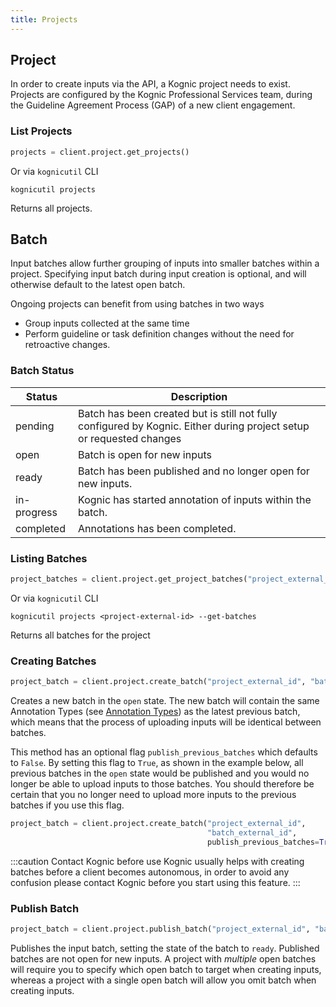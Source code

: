 ```yaml
---
title: Projects
---
```


## Project

In order to create inputs via the API, a Kognic project needs to exist.
Projects are configured by the Kognic Professional Services team, during the Guideline Agreement Process (GAP) of a new client engagement.

### List Projects

```python
projects = client.project.get_projects()
```

Or via `kognicutil` CLI

```shell
kognicutil projects
```

Returns all projects.

## Batch

Input batches allow further grouping of inputs into smaller batches within a project. Specifying input batch during input creation is optional, and will otherwise default to the latest open batch.

Ongoing projects can benefit from using batches in two ways

- Group inputs collected at the same time
- Perform guideline or task definition changes without the need for retroactive changes.

### Batch Status

| Status      | Description                                                                                                          |
|-------------|----------------------------------------------------------------------------------------------------------------------|
| pending     | Batch has been created but is still not fully configured by Kognic. Either during project setup or requested changes |
| open        | Batch is open for new inputs                                                                                         |
| ready       | Batch has been published and no longer open for new inputs.                                                          |
| in-progress | Kognic has started annotation of inputs within the batch.                                                            |
| completed   | Annotations has been completed.                                                                                      |

### Listing Batches

```python
project_batches = client.project.get_project_batches("project_external_id")
```

Or via `kognicutil` CLI

```shell
kognicutil projects <project-external-id> --get-batches
```

Returns all batches for the project

### Creating Batches
```python
project_batch = client.project.create_batch("project_external_id", "batch_external_id")
```
Creates a new batch in the `open` state. The new batch will contain the same Annotation Types
(see [Annotation Types](annotation_types)) as 
the latest previous batch, which means that the process of uploading inputs will be identical between batches.

This method has an optional flag `publish_previous_batches` which defaults to `False`. By setting this flag to 
`True`, as shown in the example below, all previous batches in the `open` state would be published and you
would no longer be able to upload inputs to those batches.
You should therefore be certain that you no longer need to upload more inputs to the 
previous batches if you use this flag.
```python
project_batch = client.project.create_batch("project_external_id",
                                            "batch_external_id",
                                            publish_previous_batches=True)
```
:::caution Contact Kognic before use
Kognic usually helps with creating batches before a client becomes autonomous,
in order to avoid any confusion please contact Kognic before you start using this feature.
:::
### Publish Batch

```python
project_batch = client.project.publish_batch("project_external_id", "batch_external_id")
```

Publishes the input batch, setting the state of the batch to `ready`. Published batches are not open for new inputs. 
A project with *multiple* open batches will require you to specify which open batch to target 
when creating inputs, whereas a project with a single open batch will allow you omit batch when 
creating inputs.
